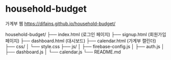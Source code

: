 # household-budget
가계부 웹
https://difains.github.io/household-budget/

household-budget/
├── index.html (로그인 페이지)
├── signup.html (회원가입 페이지)
├── dashboard.html (대시보드)
├── calendar.html (가계부 캘린더)
├── css/
│   └── style.css
├── js/
│   ├── firebase-config.js
│   ├── auth.js
│   ├── dashboard.js
│   └── calendar.js
└── README.md
